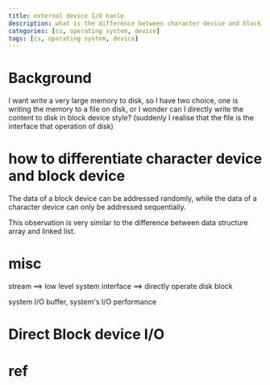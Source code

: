 ```yaml
---
title: external device I/O hanle 
description: what is the difference between character device and block device ?
categories: [cs, operating system, device]
tags: [cs, operating system, device]
---
```


# Background

I want write a very large memory to disk, so I have two choice, one is writing the memory to a file on disk, or I wonder can I directly write the content to disk in block device style? (suddenly I realise that the file is the interface that operation of disk)

# how to differentiate character device and block device

The data of a block device can be addressed randomly, while the data of a character device can only be addressed sequentially. 

This observation is very similar to the difference between data structure array and linked list.

# misc

stream ==> low level system interface ==> directly operate disk block

system I/O buffer, system's I/O performance

# Direct Block device I/O 


# ref
